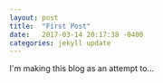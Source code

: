 ```yaml
---
layout: post
title:  "First Post"
date:   2017-03-14 20:17:38 -0400
categories: jekyll update
---
```


I'm making this blog as an attempt to...